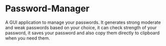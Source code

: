 # Password-Manager
A GUI application to manage your passwords. It generates strong moderate and weak passwords based on your choice, it can check strength of your password, it saves your password and also copy them directly to clipboard when you need them.
